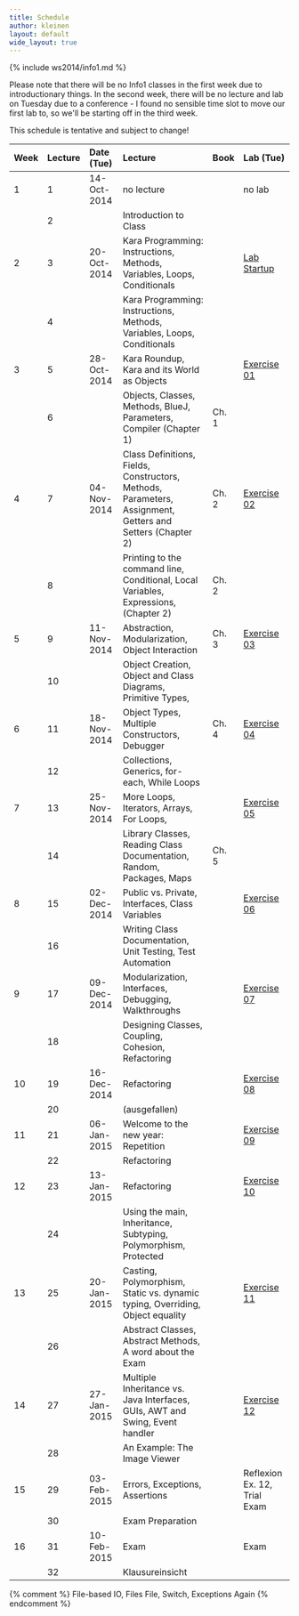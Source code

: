 ```yaml
---
title: Schedule
author: kleinen
layout: default
wide_layout: true
---
```


{% include ws2014/info1.md %}

Please note that there will be no Info1 classes in the first week due to introductionary things. In the second week, there will be no lecture and lab on Tuesday due to a conference - I found no sensible time slot to move our first lab to, so we'll be starting off in the third week.

This schedule is tentative and subject to change!

| Week | Lecture | Date (Tue)  | Lecture                                                                                                   | Book  | Lab (Tue)                          |
|:-----|:--------|:------------|:----------------------------------------------------------------------------------------------------------|:------|:-----------------------------------|
| 1    | 1       | 14-Oct-2014 | no lecture                                                                                                |       | no lab                             |
|      | 2       |             | Introduction to Class                                                                                     |       |                                    |
| 2    | 3       | 20-Oct-2014 | Kara Programming: Instructions, Methods, Variables, Loops, Conditionals                                   |       | [Lab Startup](../labs/exercise-00) |
|      | 4       |             | Kara Programming: Instructions, Methods, Variables, Loops, Conditionals                                   |       |                                    |
| 3    | 5       | 28-Oct-2014 | Kara Roundup, Kara and its World as Objects                                                               |       | [Exercise 01](../labs/exercise-01) |
|      | 6       |             | Objects, Classes, Methods, BlueJ, Parameters,  Compiler  (Chapter 1)                                      | Ch. 1 |                                    |
| 4    | 7       | 04-Nov-2014 | Class Definitions, Fields, Constructors, Methods, Parameters, Assignment, Getters and Setters (Chapter 2) | Ch. 2 | [Exercise 02](../labs/exercise-02) |
|      | 8       |             | Printing to the command line, Conditional, Local Variables, Expressions,  (Chapter 2)                     | Ch. 2 |                                    |
| 5    | 9       | 11-Nov-2014 | Abstraction, Modularization, Object Interaction                                                           | Ch. 3 | [Exercise 03](../labs/exercise-03) |
|      | 10      |             | Object Creation, Object and Class Diagrams, Primitive Types,                                              |       |                                    |
| 6    | 11      | 18-Nov-2014 | Object Types, Multiple Constructors, Debugger                                                             | Ch. 4 | [Exercise 04](../labs/exercise-04) |
|      | 12      |             | Collections, Generics, for-each, While Loops                                                              |       |                                    |
| 7    | 13      | 25-Nov-2014 | More Loops, Iterators, Arrays, For Loops,                                                                 |       | [Exercise 05](../labs/exercise-05) |
|      | 14      |             | Library Classes, Reading Class Documentation, Random, Packages, Maps                                      | Ch. 5 |                                    |
| 8    | 15      | 02-Dec-2014 | Public vs. Private, Interfaces, Class Variables                                                           |       | [Exercise 06](../labs/exercise-06) |
|      | 16      |             | Writing Class Documentation, Unit Testing, Test Automation                                                |       |                                    |
| 9    | 17      | 09-Dec-2014 | Modularization, Interfaces, Debugging, Walkthroughs                                                       |       | [Exercise 07](../labs/exercise-07) |
|      | 18      |             | Designing Classes, Coupling, Cohesion, Refactoring                                                        |       |                                    |
| 10   | 19      | 16-Dec-2014 | Refactoring                                                                                               |       | [Exercise 08](../labs/exercise-08) |
|      | 20      |             | (ausgefallen)                                                                                             |       |                                    |
| 11   | 21      | 06-Jan-2015 | Welcome to the new year: Repetition                                                                       |       | [Exercise 09](../labs/exercise-09) |
|      | 22      |             | Refactoring                                                                                               |       |                                    |
| 12   | 23      | 13-Jan-2015 | Refactoring                                                                                               |       | [Exercise 10](../labs/exercise-10) |
|      | 24      |             | Using the main, Inheritance, Subtyping, Polymorphism, Protected                                           |       |                                    |
| 13   | 25      | 20-Jan-2015 | Casting, Polymorphism, Static vs. dynamic typing, Overriding, Object equality                             |       | [Exercise 11](../labs/exercise-11) |
|      | 26      |             | Abstract Classes, Abstract Methods, A word about the Exam                                                 |       |                                    |
| 14   | 27      | 27-Jan-2015 | Multiple Inheritance vs. Java Interfaces,  GUIs, AWT and Swing, Event handler                             |       | [Exercise 12](../labs/exercise-12) |
|      | 28      |             | An Example: The Image Viewer                                                                              |       |                                    |
| 15   | 29      | 03-Feb-2015 | Errors, Exceptions, Assertions                                                                            |       | Reflexion Ex. 12, Trial Exam       |
|      | 30      |             | Exam Preparation                                                                                          |       |                                    |
| 16   | 31      | 10-Feb-2015 | Exam                                                                                                      |       | Exam                               |
|      | 32      |             | Klausureinsicht                                                                                           |       |                                    |


{% comment %}
File-based IO, Files
File, Switch, Exceptions Again
{% endcomment %}
